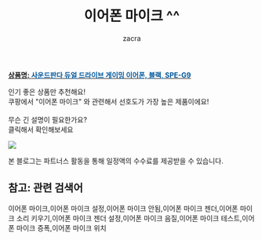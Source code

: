 ﻿---
layout: post
title:  "이어폰 마이크 ^^"
author: zacra
categories: [ 아이템 ]
tags: [이어폰 마이크,이어폰 마이크 설정,이어폰 마이크 안됨,이어폰 마이크 젠더,이어폰 마이크 소리 키우기,이어폰 마이크 젠더 설정,이어폰 마이크 음질,이어폰 마이크 테스트,이어폰 마이크 증폭,이어폰 마이크 위치]
image: https://static.coupangcdn.com/image/retail/images/2020/05/13/20/7/cae45063-fc3a-4676-8ebd-6f575cc7596b.jpg 
description: "쿠팡에서 이어폰 마이크 관련 키워드로 가장 고객 선호도가 높은 제품이랍니다."
rating: 4.5
---

<a href="https://link.coupang.com/re/AFFSDP?lptag=AF8407795&pageKey=206823557&itemId=611133199&vendorItemId=70689430941&traceid=V0-153-069807d5512da7e5"><b>상품명: <font color='#01579B'>사운드판다 듀얼 드라이브 게이밍 이어폰, 블랙, SPE-G9</font></b></a>

인기 좋은 상품만 추천해요!<br/>
쿠팡에서 "이어폰 마이크" 와 관련해서 선호도가 가장 높은 제품이에요!<br/><br/>
무슨 긴 설명이 필요한가요?  
클릭해서 확인해보세요


<a href="https://link.coupang.com/re/AFFSDP?lptag=AF8407795&pageKey=206823557&itemId=611133199&vendorItemId=70689430941&traceid=V0-153-069807d5512da7e5"><img src="https://thumbnail8.coupangcdn.com/thumbnails/remote/q89/image/retail/images/2020/05/14/14/1/3c0c8aea-066b-4dae-9f35-e8ff9ea76d61.jpg"></a> 

본 블로그는 파트너스 활동을 통해 일정액의 수수료를 제공받을 수 있습니다.

## 참고: 관련 검색어    
이어폰 마이크,이어폰 마이크 설정,이어폰 마이크 안됨,이어폰 마이크 젠더,이어폰 마이크 소리 키우기,이어폰 마이크 젠더 설정,이어폰 마이크 음질,이어폰 마이크 테스트,이어폰 마이크 증폭,이어폰 마이크 위치
